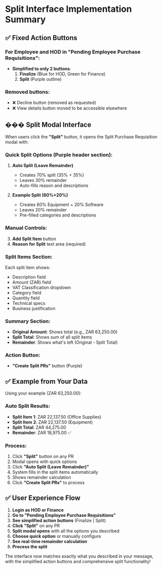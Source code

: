 # Split Interface Implementation Summary

## ✅ Fixed Action Buttons

### For Employee and HOD in "Pending Employee Purchase Requisitions":
- **Simplified to only 2 buttons**:
  1. **Finalize** (Blue for HOD, Green for Finance)
  2. **Split** (Purple outline)

### Removed buttons:
- ❌ Decline button (removed as requested)
- ❌ View details button moved to be accessible elsewhere

## ��� Split Modal Interface

When users click the **"Split"** button, it opens the Split Purchase Requisition modal with:

### **Quick Split Options** (Purple header section):
1. **Auto Split (Leave Remainder)** 
   - Creates 70% split (35% + 35%)
   - Leaves 30% remainder
   - Auto-fills reason and descriptions

2. **Example Split (60%+20%)**
   - Creates 60% Equipment + 20% Software
   - Leaves 20% remainder
   - Pre-filled categories and descriptions

### **Manual Controls**:
3. **Add Split Item** button
4. **Reason for Split** text area (required)

### **Split Items Section**:
Each split item shows:
- Description field
- Amount (ZAR) field  
- VAT Classification dropdown
- Category field
- Quantity field
- Technical specs
- Business justification

### **Summary Section**:
- **Original Amount**: Shows total (e.g., ZAR 63,250.00)
- **Split Total**: Shows sum of all split items  
- **Remainder**: Shows what's left (Original - Split Total)

### **Action Button**:
- **"Create Split PRs"** button (Purple)

## ✅ Example from Your Data

Using your example (ZAR 63,250.00):

### Auto Split Results:
- **Split Item 1**: ZAR 22,137.50 (Office Supplies)
- **Split Item 2**: ZAR 22,137.50 (Equipment)  
- **Split Total**: ZAR 44,275.00
- **Remainder**: ZAR 18,975.00 ✅

### Process:
1. Click **"Split"** button on any PR
2. Modal opens with quick options
3. Click **"Auto Split (Leave Remainder)"**
4. System fills in the split items automatically
5. Shows remainder calculation
6. Click **"Create Split PRs"** to process

## ✅ User Experience Flow

1. **Login as HOD or Finance**
2. **Go to "Pending Employee Purchase Requisitions"**  
3. **See simplified action buttons** (Finalize | Split)
4. **Click "Split"** on any PR
5. **Split modal opens** with all the options you described
6. **Choose quick option** or manually configure
7. **See real-time remainder calculation**
8. **Process the split**

The interface now matches exactly what you described in your message, with the simplified action buttons and comprehensive split functionality!
